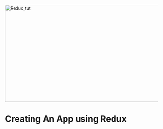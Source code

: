 <img src="https://socialify.git.ci/Thobani660/Redux_tut/image?language=1&owner=1&name=1&stargazers=1&theme=Light" alt="Redux_tut" width="640" height="320" />
<h1>Creating An App using Redux </h1>
